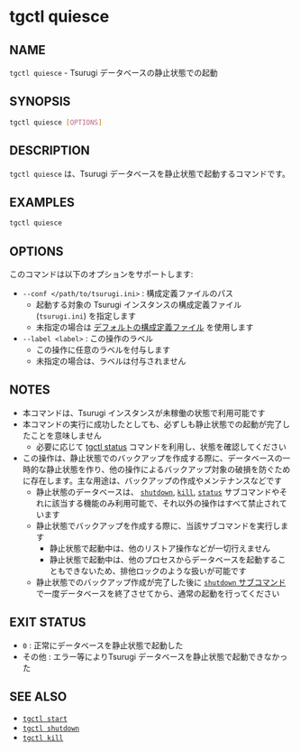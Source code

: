 # tgctl quiesce

## NAME

`tgctl quiesce` - Tsurugi データベースの静止状態での起動

## SYNOPSIS

```sh
tgctl quiesce [OPTIONS]
```

## DESCRIPTION

`tgctl quiesce` は、Tsurugi データベースを静止状態で起動するコマンドです。

## EXAMPLES

```sh
tgctl quiesce
```

## OPTIONS

このコマンドは以下のオプションをサポートします:

* `--conf </path/to/tsurugi.ini>` : 構成定義ファイルのパス
  * 起動する対象の Tsurugi インスタンスの構成定義ファイル (`tsurugi.ini`) を指定します
  * 未指定の場合は [デフォルトの構成定義ファイル](./tgctl_ja.md#構成定義ファイル) を使用します
* `--label <label>` : この操作のラベル
  * この操作に任意のラベルを付与します
  * 未指定の場合は、ラベルは付与されません

## NOTES

* 本コマンドは、Tsurugi インスタンスが未稼働の状態で利用可能です
* 本コマンドの実行に成功したとしても、必ずしも静止状態での起動が完了したことを意味しません
  * 必要に応じて [tgctl status](./tgctl-status_ja.md) コマンドを利用し、状態を確認してください
* この操作は、静止状態でのバックアップを作成する際に、データベースの一時的な静止状態を作り、他の操作によるバックアップ対象の破損を防ぐために存在します。主な用途は、バックアップの作成やメンテナンスなどです
  * 静止状態のデータベースは、 [`shutdown`](./tgctl-shutdown_ja.md), [`kill`](./tgctl-kill_ja.md), [`status`](./tgctl-status_ja.md) サブコマンドやそれに該当する機能のみ利用可能で、それ以外の操作はすべて禁止されています
  * 静止状態でバックアップを作成する際に、当該サブコマンドを実行します
    * 静止状態で起動中は、他のリストア操作などが一切行えません
    * 静止状態で起動中は、他のプロセスからデータベースを起動することもできないため、排他ロックのような扱いが可能です
  * 静止状態でのバックアップ作成が完了した後に [`shutdown` サブコマンド](./tgctl-shutdown_ja.md) で一度データベースを終了させてから、通常の起動を行ってください

## EXIT STATUS

* `0` : 正常にデータベースを静止状態で起動した
* その他 : エラー等によりTsurugi データベースを静止状態で起動できなかった

## SEE ALSO

* [`tgctl start`](./tgctl-start_ja.md)
* [`tgctl shutdown`](./tgctl-shutdown_ja.md)
* [`tgctl kill`](./tgctl-kill_ja.md)